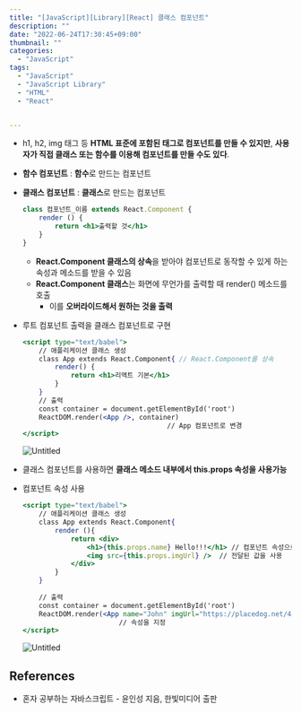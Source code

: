 ```yaml
---
title: "[JavaScript][Library][React] 클래스 컴포넌트"
description: ""
date: "2022-06-24T17:30:45+09:00"
thumbnail: ""
categories:
  - "JavaScript"
tags:
  - "JavaScript"
  - "JavaScript Library"
  - "HTML"
  - "React"


---
```

<!--more-->

- h1, h2, img 태그 등 **HTML 표준에 포함된 태그로 컴포넌트를 만들 수 있지만**, **사용자가 직접 클래스 또는 함수를 이용해 컴포넌트를 만들 수도 있다**.
- **함수 컴포넌트** : **함수**로 만드는 컴포넌트
- **클래스 컴포넌트** : **클래스**로 만드는 컴포넌트
    
    ```jsx
    class 컴포넌트_이름 extends React.Component {
    	render () {
    		return <h1>출력할 것</h1>
    	}
    }
    ```
    
    - **React.Component 클래스의 상속**을 받아야 컴포넌트로 동작할 수 있게 하는 속성과 메소드를 받을 수 있음
    - **React.Component 클래스**는 화면에 무언가를 출력할 때 render() 메소드를 호출
        - 이를 **오버라이드해서 원하는 것을 출력**

- 루트 컴포넌트 출력을 클래스 컴포넌트로 구현
    
    ```jsx
    <script type="text/babel">
    	// 애플리케이션 클래스 생성
    	class App extends React.Component{ // React.Component를 상속
    		render() {
    			return <h1>리액트 기본</h1>
    		}
    	}
    	// 출력
    	const container = document.getElementById('root')
    	ReactDOM.render(<App />, container)
    									// App 컴포넌트로 변경
    </script>
    ```
    
    ![Untitled](/images/lang_javascript/study_3/JavaScript_클래스_컴포넌트/Untitled.png)
    
- 클래스 컴포넌트를 사용하면 **클래스 메소드 내부에서 this.props 속성을 사용가능**
- 컴포넌트 속성 사용
    
    ```jsx
    <script type="text/babel">
    	// 애플리케이션 클래스 생성
    	class App extends React.Component{
    		render (){
    			return <div>
    				<h1>{this.props.name} Hello!!!</h1> // 컴포넌트 속성으로
    				<img src={this.props.imgUrl} />  // 전달된 값을 사용
    			</div>
    		}
    	}
    	
    	// 출력
    	const container = document.getElementById('root')
    	ReactDOM.render(<App name="John" imgUrl="https://placedog.net/400/200" />, container)
                            // 속성을 지정
    </script>
    ```
    
    ![Untitled](/images/lang_javascript/study_3/JavaScript_클래스_컴포넌트/Untitled%201.png)
    

## References

- 혼자 공부하는 자바스크립트 - 윤인성 지음, 한빛미디어 출판